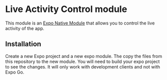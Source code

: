 # Live Activity Control module

This module is an [Expo Native Module](https://docs.expo.dev/modules/get-started/#creating-the-local-expo-module) that allows you to control the live activity of the app.

## Installation

Create a new Expo project and a new expo module. The copy the files from this repository to the new module. You will need to build your expo project to see the changes. It will only work with development clients and not with Expo Go.
